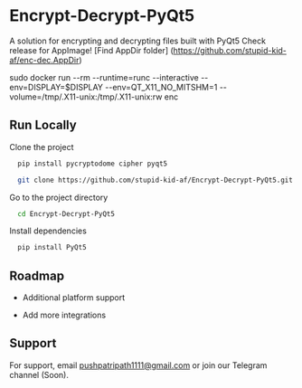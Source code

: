 
# Encrypt-Decrypt-PyQt5

A solution for encrypting and decrypting files built with PyQt5
Check release for AppImage!
[Find AppDir folder] (https://github.com/stupid-kid-af/enc-dec.AppDir)

sudo docker run --rm --runtime=runc --interactive --env=DISPLAY=$DISPLAY --env=QT_X11_NO_MITSHM=1 --volume=/tmp/.X11-unix:/tmp/.X11-unix:rw enc

## Run Locally

Clone the project
```bash
  pip install pycryptodome cipher pyqt5
```

```bash
  git clone https://github.com/stupid-kid-af/Encrypt-Decrypt-PyQt5.git
```

Go to the project directory

```bash
  cd Encrypt-Decrypt-PyQt5
```

Install dependencies

```bash
  pip install PyQt5
```


  
## Roadmap

- Additional platform support

- Add more integrations

  
## Support

For support, email pushpatripath1111@gmail.com or join our Telegram channel (Soon).

  
